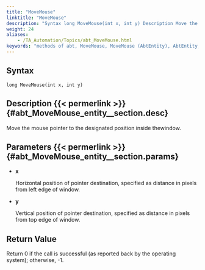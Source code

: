 ```yaml
--- 
title: "MoveMouse"
linktitle: "MoveMouse"
description: "Syntax long MoveMouse(int x, int y) Description Move the mouse pointer to the designated position inside the window. Parameters x Horizontal position of pointer destination , specified as distance in ..."
weight: 24
aliases: 
    - /TA_Automation/Topics/abt_MoveMouse.html
keywords: "methods of abt, MoveMouse, MoveMouse (AbtEntity), AbtEntity, movemouse, abtentity movemouse, move mouse pointer, move mouse pointer to position, move mouse to position within window"
---
```


## Syntax

`long MoveMouse(int x, int y)`

## Description {{< permerlink >}} {#abt_MoveMouse_entity__section.desc} 

Move the mouse pointer to the designated position inside thewindow.

## Parameters {{< permerlink >}} {#abt_MoveMouse_entity__section.params} 

-   **x**

    Horizontal position of pointer destination, specified as distance in pixels from left edge of window.

-   **y**

    Vertical position of pointer destination, specified as distance in pixels from top edge of window.


## Return Value

Return 0 if the call is successful \(as reported back by the operating system\); otherwise, -1.




